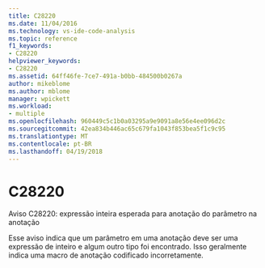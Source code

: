 ```yaml
---
title: C28220
ms.date: 11/04/2016
ms.technology: vs-ide-code-analysis
ms.topic: reference
f1_keywords:
- C28220
helpviewer_keywords:
- C28220
ms.assetid: 64ff46fe-7ce7-491a-b0bb-484500b0267a
author: mikeblome
ms.author: mblome
manager: wpickett
ms.workload:
- multiple
ms.openlocfilehash: 960449c5c1b0a03295a9e9091a8e56e4ee096d2c
ms.sourcegitcommit: 42ea834b446ac65c679fa1043f853bea5f1c9c95
ms.translationtype: MT
ms.contentlocale: pt-BR
ms.lasthandoff: 04/19/2018
---
```

# <a name="c28220"></a>C28220
Aviso C28220: expressão inteira esperada para anotação do parâmetro na anotação

 Esse aviso indica que um parâmetro em uma anotação deve ser uma expressão de inteiro e algum outro tipo foi encontrado. Isso geralmente indica uma macro de anotação codificado incorretamente.